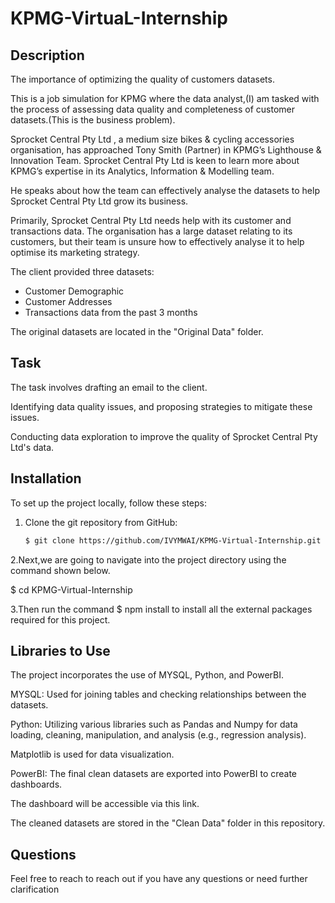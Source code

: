 # KPMG-VirtuaL-Internship

## Description

The importance of optimizing the quality of customers datasets.

This is a job simulation for KPMG where the data analyst,(I) am tasked with the process of assessing data quality and completeness of customer datasets.(This is the business problem).

Sprocket Central Pty Ltd , a medium size bikes & cycling accessories organisation, has approached Tony Smith (Partner) in KPMG’s Lighthouse & Innovation Team. Sprocket Central Pty Ltd  is keen to learn more about KPMG’s expertise in its Analytics, Information & Modelling team.

He speaks about how the team can effectively analyse the datasets to help Sprocket Central Pty Ltd grow its business.

Primarily, Sprocket Central Pty Ltd needs help with its customer and transactions data. The organisation has a large dataset relating to its customers, but their team is unsure how to effectively analyse it to help optimise its marketing strategy.

The client provided three datasets:

- Customer Demographic
- Customer Addresses
- Transactions data from the past 3 months

The original datasets are located in the "Original Data" folder.

## Task

The task involves drafting an email to the client.

Identifying data quality issues, and proposing strategies to mitigate these issues.

Conducting data exploration  to improve the quality of Sprocket Central Pty Ltd's data.

## Installation

To set up the project locally, follow these steps:

1. Clone the git repository from GitHub:

   ```bash
   $ git clone https://github.com/IVYMWAI/KPMG-Virtual-Internship.git

2.Next,we are going to navigate into the project directory using the command shown below.

$ cd KPMG-Virtual-Internship

3.Then run the command $ npm install to install all the external packages required for this project.

## Libraries to Use

The project incorporates the use of MYSQL, Python, and PowerBI.

MYSQL: Used for joining tables and checking relationships between the datasets.

Python: Utilizing various libraries such as Pandas and Numpy for data loading, cleaning, manipulation, and analysis (e.g., regression analysis).

Matplotlib is used for data visualization.

PowerBI: The final clean datasets are exported into PowerBI to create dashboards.

The dashboard will be accessible via this link.

The cleaned datasets are stored in the "Clean Data" folder in this repository.

## Questions

Feel free to reach to reach out if you have any questions or need further clarification
